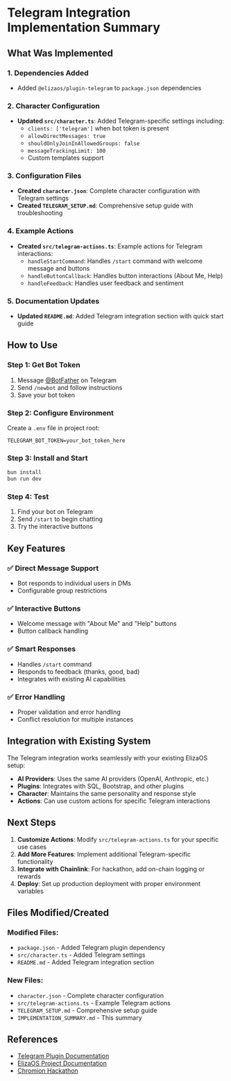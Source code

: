# Telegram Integration Implementation Summary

## What Was Implemented

### 1. **Dependencies Added**
- Added `@elizaos/plugin-telegram` to `package.json` dependencies

### 2. **Character Configuration**
- **Updated `src/character.ts`**: Added Telegram-specific settings including:
  - `clients: ['telegram']` when bot token is present
  - `allowDirectMessages: true`
  - `shouldOnlyJoinInAllowedGroups: false`
  - `messageTrackingLimit: 100`
  - Custom templates support

### 3. **Configuration Files**
- **Created `character.json`**: Complete character configuration with Telegram settings
- **Created `TELEGRAM_SETUP.md`**: Comprehensive setup guide with troubleshooting

### 4. **Example Actions**
- **Created `src/telegram-actions.ts`**: Example actions for Telegram interactions:
  - `handleStartCommand`: Handles `/start` command with welcome message and buttons
  - `handleButtonCallback`: Handles button interactions (About Me, Help)
  - `handleFeedback`: Handles user feedback and sentiment

### 5. **Documentation Updates**
- **Updated `README.md`**: Added Telegram integration section with quick start guide

## How to Use

### Step 1: Get Bot Token
1. Message [@BotFather](https://t.me/botfather) on Telegram
2. Send `/newbot` and follow instructions
3. Save your bot token

### Step 2: Configure Environment
Create a `.env` file in project root:
```env
TELEGRAM_BOT_TOKEN=your_bot_token_here
```

### Step 3: Install and Start
```bash
bun install
bun run dev
```

### Step 4: Test
1. Find your bot on Telegram
2. Send `/start` to begin chatting
3. Try the interactive buttons

## Key Features

### ✅ **Direct Message Support**
- Bot responds to individual users in DMs
- Configurable group restrictions

### ✅ **Interactive Buttons**
- Welcome message with "About Me" and "Help" buttons
- Button callback handling

### ✅ **Smart Responses**
- Handles `/start` command
- Responds to feedback (thanks, good, bad)
- Integrates with existing AI capabilities

### ✅ **Error Handling**
- Proper validation and error handling
- Conflict resolution for multiple instances

## Integration with Existing System

The Telegram integration works seamlessly with your existing ElizaOS setup:

- **AI Providers**: Uses the same AI providers (OpenAI, Anthropic, etc.)
- **Plugins**: Integrates with SQL, Bootstrap, and other plugins
- **Character**: Maintains the same personality and response style
- **Actions**: Can use custom actions for specific Telegram interactions

## Next Steps

1. **Customize Actions**: Modify `src/telegram-actions.ts` for your specific use cases
2. **Add More Features**: Implement additional Telegram-specific functionality
3. **Integrate with Chainlink**: For hackathon, add on-chain logging or rewards
4. **Deploy**: Set up production deployment with proper environment variables

## Files Modified/Created

### Modified Files:
- `package.json` - Added Telegram plugin dependency
- `src/character.ts` - Added Telegram settings
- `README.md` - Added Telegram integration section

### New Files:
- `character.json` - Complete character configuration
- `src/telegram-actions.ts` - Example Telegram actions
- `TELEGRAM_SETUP.md` - Comprehensive setup guide
- `IMPLEMENTATION_SUMMARY.md` - This summary

## References

- [Telegram Plugin Documentation](https://github.com/elizaos-plugins/plugin-telegram)
- [ElizaOS Project Documentation](https://eliza.how/docs/core/project)
- [Chromion Hackathon](https://chromion-chainlink-hackathon.devfolio.co/overview) 